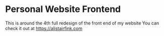 # Personal Website Frontend
This is around the 4th full redesign of the front end of my website You can check it out at https://alistairfink.com
